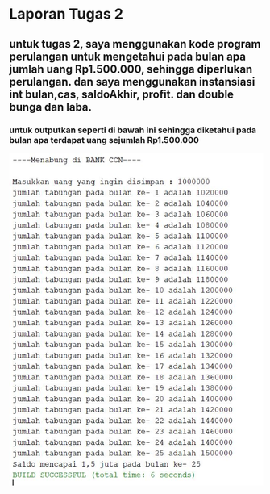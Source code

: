 # Laporan Tugas 2

## untuk tugas 2, saya menggunakan kode program perulangan untuk mengetahui pada bulan apa jumlah uang Rp1.500.000, sehingga diperlukan perulangan. dan saya menggunakan instansiasi int bulan,cas, saldoAkhir, profit. dan double bunga dan laba. 
### untuk outputkan seperti di bawah ini sehingga diketahui pada bulan apa terdapat uang sejumlah Rp1.500.000 
<img src="2.jpg">